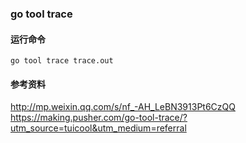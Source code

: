 ### go tool trace

#### 运行命令
`go tool trace trace.out`

#### 参考资料
http://mp.weixin.qq.com/s/nf_-AH_LeBN3913Pt6CzQQ
https://making.pusher.com/go-tool-trace/?utm_source=tuicool&utm_medium=referral